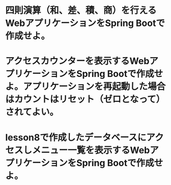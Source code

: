 # 四則演算（和、差、積、商）を行えるWebアプリケーションをSpring Bootで作成せよ。

# アクセスカウンターを表示するWebアプリケーションをSpring Bootで作成せよ。アプリケーションを再起動した場合はカウントはリセット（ゼロとなって）されてよい。

# lesson8で作成したデータベースにアクセスしメニュー一覧を表示するWebアプリケーションをSpring Bootで作成せよ。


